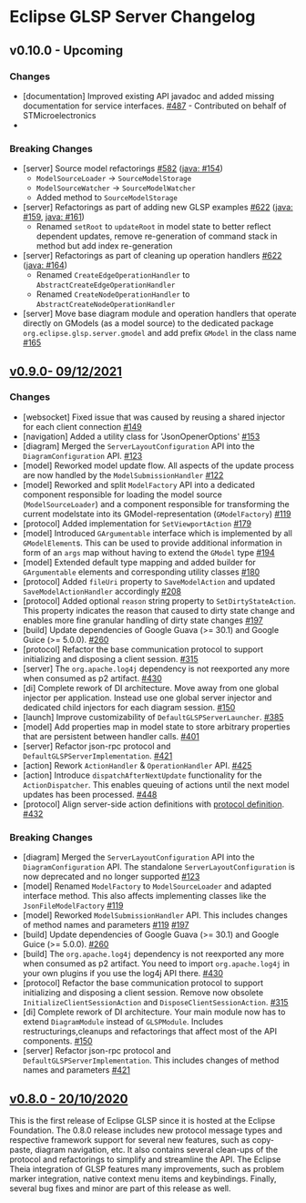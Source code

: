 # Eclipse GLSP Server Changelog
## v0.10.0 - Upcoming

### Changes

- [documentation] Improved existing API javadoc and added missing documentation for service interfaces. [#487](https://github.com/eclipse-glsp/glsp-server/pull/146) - Contributed on behalf of STMicroelectronics
- 

### Breaking Changes

- [server] Source model refactorings [#582](https://github.com/eclipse-glsp/glsp/issues/582) ([java: #154](https://github.com/eclipse-glsp/glsp-server/pull/154))
  - `ModelSourceLoader` → `SourceModelStorage`
  - `ModelSourceWatcher` → `SourceModelWatcher`
  - Added method to `SourceModelStorage`
- [server] Refactorings as part of adding new GLSP examples [#622](https://github.com/eclipse-glsp/glsp/issues/622) ([java: #159](https://github.com/eclipse-glsp/glsp-server/pull/159), [java: #161](https://github.com/eclipse-glsp/glsp-server/pull/161))
  - Renamed `setRoot` to `updateRoot` in model state to better reflect dependent updates, remove re-generation of command stack in method but add index re-generation
- [server] Refactorings as part of cleaning up operation handlers [#622](https://github.com/eclipse-glsp/glsp/issues/648) ([java: #164](https://github.com/eclipse-glsp/glsp-server/pull/164))
  - Renamed `CreateEdgeOperationHandler` to `AbstractCreateEdgeOperationHandler`
  - Renamed `CreateNodeOperationHandler` to `AbstractCreateNodeOperationHandler`
- [server] Move base diagram module and operation handlers that operate directly on GModels (as a model source) to the dedicated package `org.eclipse.glsp.server.gmodel` and add prefix `GModel` in the class name [#165](https://github.com/eclipse-glsp/glsp-server/pull/165)


## [v0.9.0- 09/12/2021](https://github.com/eclipse-glsp/glsp/releases/tag/0.9.0)

### Changes

- [websocket] Fixed issue that was caused by reusing a shared injector for each client connection [#149](https://github.com/eclipse-glsp/glsp-server/pull/91)
- [navigation] Added a utility class for 'JsonOpenerOptions' [#153](https://github.com/eclipse-glsp/glsp-server/pulls?q=92+93)
- [diagram] Merged the `ServerLayoutConfiguration` API into the `DiagramConfiguration` API. [#123](https://github.com/eclipse-glsp/glsp-server/pull/95)
- [model] Reworked model update flow. All aspects of the update process are now handled by the `ModelSubmissionHandler` [#122](https://github.com/eclipse-glsp/glsp-server/pull/95)
- [model] Reworked and split `ModelFactory` API into a dedicated component responsible for loading the model source (`ModelSourceLoader`) and a component responsible for transforming the current modelstate into its GModel-representation (`GModelFactory`) [#119](https://github.com/eclipse-glsp/glsp-server/pull/96)
- [protocol] Added implementation for `SetViewportAction` [#179](https://github.com/eclipse-glsp/glsp-server/pull/99)
- [model] Introduced `GArgumentable` interface which is implemented by all `GModelElement`s. This can be used to provide additional information in form of an `args` map without having to extend the `GModel` type [#194](https://github.com/eclipse-glsp/glsp-server/pull/100)
- [model] Extended default type mapping and added builder for `GArgumentable` elements and corresponding utility classes [#180](https://github.com/eclipse-glsp/glsp-server/pull/105)
- [protocol] Added `fileUri` property to `SaveModelAction` and updated `SaveModelActionHandler` accordingly [#208](https://github.com/eclipse-glsp/glsp-server/pull/103/)
- [protocol] Added optional `reason` string property to `SetDirtyStateAction`. This property indicates the reason that caused to dirty state change and enables more fine granular handling of dirty state changes [#197](https://github.com/eclipse-glsp/glsp-server/pull/101)
- [build] Update dependencies of Google Guava (>= 30.1) and Google Guice (>= 5.0.0). [#260](https://github.com/eclipse-glsp/glsp-server/pull/119)
- [protocol] Refactor the base communication protocol to support initializing and disposing a client session. [#315](https://github.com/eclipse-glsp/glsp-server/pull/123)
- [server] The `org.apache.log4j` dependency is not reexported any more when consumed as p2 artifact. [#430](https://github.com/eclipse-glsp/glsp-eclipse-integration/pull/43)
- [di] Complete rework of DI architecture. Move away from one global injector per application. Instead use one global server injector and dedicated child injectors for each diagram session. [#150](https://github.com/eclipse-glsp/glsp-server/pull/127)
- [launch] Improve customizability of `DefaultGLSPServerLauncher`. [#385](https://github.com/eclipse-glsp/glsp-server/pull/128)
- [model] Add properties map in model state to store arbitrary properties that are persistent between handler calls. [#401](https://github.com/eclipse-glsp/glsp-server/pull/132)
- [server] Refactor json-rpc protocol and `DefaultGLSPServerImplementation`. [#421](https://github.com/eclipse-glsp/glsp-server/pull/133)
- [action] Rework `ActionHandler` & `OperationHandler` API. [#425](https://github.com/eclipse-glsp/glsp-server/pull/135)
- [action] Introduce `dispatchAfterNextUpdate` functionality for the `ActionDispatcher`. This enables queuing of actions until the next model updates has been processed. [#448](https://github.com/eclipse-glsp/glsp-server/pull/141/)
- [protocol] Align server-side action definitions with [protocol definition](https://github.com/eclipse-glsp/glsp/blob/master/PROTOCOL.md). [#432](https://github.com/eclipse-glsp/glsp-server/pull/142)

### Breaking Changes

- [diagram] Merged the `ServerLayoutConfiguration` API into the `DiagramConfiguration` API. The standalone `ServerLayoutConfiguration` is now deprecated and no longer supported [#123](https://github.com/eclipse-glsp/glsp-server/pull/95)
- [model] Renamed `ModelFactory` to `ModelSourceLoader` and adapted interface method. This also affects implementing classes like the `JsonFileModelFactory` [#119](https://github.com/eclipse-glsp/glsp-server/pull/96)
- [model] Reworked `ModelSubmissionHandler` API. This includes changes of method names and parameters [#119](https://github.com/eclipse-glsp/glsp-server/pull/96) [#197](https://github.com/eclipse-glsp/glsp-server/pull/101)
- [build] Update dependencies of Google Guava (>= 30.1) and Google Guice (>= 5.0.0). [#260](https://github.com/eclipse-glsp/glsp-server/pull/119)
- [build] The `org.apache.log4j` dependency is not reexported any more when consumed as p2 artifact. You need to import `org.apache.log4j` in your own plugins if you use the log4j API there. [#430](https://github.com/eclipse-glsp/glsp-eclipse-integration/pull/43)
- [protocol] Refactor the base communication protocol to support initializing and disposing a client session. Remove now obsolete `InitializeClientSessionAction` and `DisposeClientSessionAction`. [#315](https://github.com/eclipse-glsp/glsp-server/pull/123)
- [di] Complete rework of DI architecture. Your main module now has to extend `DiagramModule` instead of `GLSPModule`. Includes restructurings,cleanups and refactorings that  affect most of the API components. [#150](https://github.com/eclipse-glsp/glsp-server/pull/127)
- [server] Refactor json-rpc protocol and `DefaultGLSPServerImplementation`. This includes changes of method names and parameters [#421](https://github.com/eclipse-glsp/glsp-server/pull/133)

## [v0.8.0 - 20/10/2020](https://github.com/eclipse-glsp/glsp/releases/tag/0.8.0)

This is the first release of Eclipse GLSP since it is hosted at the Eclipse Foundation. The 0.8.0 release includes new protocol message types and respective framework support for several new features, such as copy-paste, diagram navigation, etc. It also contains several clean-ups of the protocol and refactorings to simplify and streamline the API. The Eclipse Theia integration of GLSP features many improvements, such as problem marker integration, native context menu items and keybindings. Finally, several bug fixes and minor are part of this release as well.
